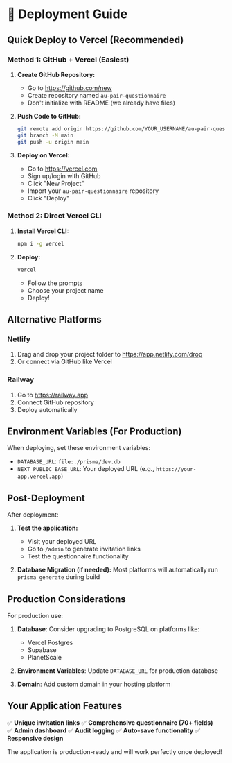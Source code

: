 # 🚀 Deployment Guide

## Quick Deploy to Vercel (Recommended)

### Method 1: GitHub + Vercel (Easiest)

1. **Create GitHub Repository:**
   - Go to https://github.com/new
   - Create repository named `au-pair-questionnaire`
   - Don't initialize with README (we already have files)

2. **Push Code to GitHub:**
   ```bash
   git remote add origin https://github.com/YOUR_USERNAME/au-pair-questionnaire.git
   git branch -M main
   git push -u origin main
   ```

3. **Deploy on Vercel:**
   - Go to https://vercel.com
   - Sign up/login with GitHub
   - Click "New Project"
   - Import your `au-pair-questionnaire` repository
   - Click "Deploy"

### Method 2: Direct Vercel CLI

1. **Install Vercel CLI:**
   ```bash
   npm i -g vercel
   ```

2. **Deploy:**
   ```bash
   vercel
   ```
   - Follow the prompts
   - Choose your project name
   - Deploy!

## Alternative Platforms

### Netlify
1. Drag and drop your project folder to https://app.netlify.com/drop
2. Or connect via GitHub like Vercel

### Railway
1. Go to https://railway.app
2. Connect GitHub repository
3. Deploy automatically

## Environment Variables (For Production)

When deploying, set these environment variables:

- `DATABASE_URL`: `file:./prisma/dev.db`
- `NEXT_PUBLIC_BASE_URL`: Your deployed URL (e.g., `https://your-app.vercel.app`)

## Post-Deployment

After deployment:

1. **Test the application:**
   - Visit your deployed URL
   - Go to `/admin` to generate invitation links
   - Test the questionnaire functionality

2. **Database Migration (if needed):**
   Most platforms will automatically run `prisma generate` during build

## Production Considerations

For production use:

1. **Database**: Consider upgrading to PostgreSQL on platforms like:
   - Vercel Postgres
   - Supabase
   - PlanetScale

2. **Environment Variables**: Update `DATABASE_URL` for production database

3. **Domain**: Add custom domain in your hosting platform

## Your Application Features

✅ **Unique invitation links**
✅ **Comprehensive questionnaire (70+ fields)**  
✅ **Admin dashboard**
✅ **Audit logging**
✅ **Auto-save functionality**
✅ **Responsive design**

The application is production-ready and will work perfectly once deployed!